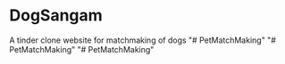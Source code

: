 # DogSangam
A tinder clone website for matchmaking of dogs
"# PetMatchMaking" 
"# PetMatchMaking" 
"# PetMatchMaking" 
